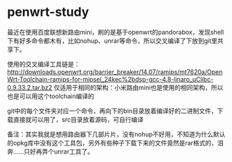 penwrt-study
=============
最近在使用百度联想新路由mini，刷的是基于openwrt的pandorabox，发现shell下有好多命令都木有，比如nohup、unrar等命令，所以交叉编译了下放到git里共享下。

使用的交叉编译工具链是：http://downloads.openwrt.org/barrier_breaker/14.07/ramips/mt7620a/OpenWrt-Toolchain-ramips-for-mipsel_24kec%2bdsp-gcc-4.8-linaro_uClibc-0.9.33.2.tar.bz2
仅适用于相同的架构：小米路由mini也是使用的相同架构，所以也是可以用这个toolchain编译的

git中的每个文件夹对应一个命令，再向下的bin目录放着编译好的二进制文件，下载直接就可以用了，src目录放着源码，可自行编译

备注：其实我就是想用路由器下几部片片，没有nohup不好用，不知道为什么默认的opkg库中没有这个工具包，另外有些种子下载下来的文件竟然是rar格式的，泪奔……只好再弄个unrar工具了。
